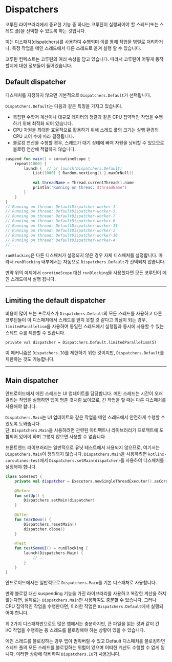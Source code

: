 # Dispatchers

코루틴 라이브러리에서 중요한 기능 중 하나는 코루틴이 실행되어야 할 스레드(또는 스레드 풀)을 선택할 수 있도록 하는 것입니다.

이는 디스패처(dispatchers)를 사용하여 수행되며 이를 통해 작업을 병렬로 처리하거나, 특정 작업을 메인 스레드에서 다른 스레드로 옮겨 실행 할 수 있습니다.

코루틴 컨텍스트는 코루틴의 여러 속성을 담고 있습니다. 따라서 코루틴이 어떻게 동작할지에 대한 정보들이 들어있습니다.

## Default dispatcher

디스패처를 지정하지 않으면 기본적으로 `Dispatchers.Default`가 선택됩니다.  

`Dispatchers.Default`는 다음과 같은 특징을 가지고 있습니다.
- 복잡한 수학저 계산이나 대규모 데이터의 정렬과 같은 CPU 집약적인 작업을 수행하기 위해 최적화 되어 있습니다.
- CPU 자원을 최대한 효율적으로 활용하기 위해 스레드 풀의 크기는 실행 환경의 CPU 코어 수에 따라 결정됩니다.
- 블로킹 연산을 수행할 경우, 스레드가 대기 상태에 빠져 자원을 낭비할 수 있으므로 블로킹 연산에 적합하지 않습니다.

```kotlin
suspend fun main() = coroutineScope {
    repeat(1000) {
        launch {  // or launch(Dispatchers.Default)
            List(1000) { Random.nextLong() }.maxOrNull()
            
            val threadName = Thread.currentThread().name
            println("Running on thread: $threadName")
        }
    }
}
// Running on thread: DefaultDispatcher-worker-1
// Running on thread: DefaultDispatcher-worker-5
// Running on thread: DefaultDispatcher-worker-7
// Running on thread: DefaultDispatcher-worker-6
// Running on thread: DefaultDispatcher-worker-11
// Running on thread: DefaultDispatcher-worker-2
// Running on thread: DefaultDispatcher-worker-10
// Running on thread: DefaultDispatcher-worker-4
// ...
```

`runBlocking`은 다른 디스패처가 설정되지 않은 경우 자체 디스패처를 설정합니다. 
따라서 `runBlocking` 내부에서는 자동으로 `Dispatchers.Default`가 선택되지 않습니다. 

만약 위의 예제에서 `corotineScope` 대신 `runBlocking`을 사용했다면 모든 코루틴이 메인 스레드에서 실행 됩니다.

---

## Limiting the default dispatcher

비용이 많이 드는 프로세스가 `Dispatchers.Default`의 모든 스레드를 사용하고 다른 코루틴들이 이 디스패처에서 스레드를 얻지 못할 것 같다고 의심이 되는 경우,
`limitedParallelism`을 사용하여 동일한 스레드에서 실행됨과 동시에 사용할 수 있는 스레드 수를 제한할 수 있습니다.

`private val dispatcher = Dispatchers.Default.limitedParallelism(5)`

이 메커니즘은 `Dispatchers.IO`를 제한하기 위한 것이지만, `Dispatchers.Default`를 제한하는 것도 가능합니다.

---

## Main dispatcher

안드로이드에서 메인 스레드는 UI 업데이트를 담당합니다. 
메인 스레드는 시간이 오래 걸리는 작업을 실행하면 앱이 멈춘 것처럼 보이므로, 긴 작업을 할 때는 다른 디스패처를 사용해야 합니다.

`Dispatchers.Main`는 UI 업데이트와 같은 작업을 메인 스레드에서 안전하게 수행할 수 있도록 도와줍니다.  
단, `Dispatchers.Main`을 사용하려면 관련된 아티팩트나 라이브러리가 프로젝트에 포함되어 있어야 하며 그렇지 않으면 사용할 수 없습니다.

프론트엔드 라이브러리는 일반적으로 유닛 테스트에서 사용되지 않으므로, 여기서는 `Dispatchers.Main`이 정의되지 않습니다.
`Dispatchers.Main`을 사용하려면 `kotlinx-coroutines-test`에서 `Dispatchers.setMain(dispatcher)`를 사용하여 디스패처를 설정해야 합니다.

```kotlin
class SomeTest {
    private val dispatcher = Executors.newSingleThreadExecutor().asCoroutineDispatcher()
    
    @Before
    fun setUp() {
        Dispatchers.setMain(dispatcher)
    }
    
    @After
    fun tearDown() {
        Dispatchers.resetMain()
        dispatcher.close()
    }
    
    @Test
    fun testSomeUI() = runBlocking {
        launch(Dispatchers.Main) {
            // ...
        }
    }
}
```

안드로이드에서는 일반적으로 `Dispatchers.Main`를 기본 디스패처로 사용합니다.

만약 블로킹 대신 suspending 기능을 가진 라이브러리를 사용하고 복잡한 계산을 하지 않는다면, 실제로는 `Dispatchers.Main`만 사용하여도 충분할 수 있습니다.
그러나 CPU 집약적인 작업을 수행한다면, 이러한 작업은 `Dispatchers.Default`에서 실행되어야 합니다.

위 2가지 디스패처만으로도 많은 앱에서는 충분하지만, 큰 파일을 읽는 것과 같이 긴 I/O 작업을 수행하는 등 스레드를 블로킹해야 하는 상황이 있을 수 있습니다.

메인 스레드를 블로킹하는 경우 앱이 멈춰버릴 수 있고 Default 디스패처를 블로킹하면 스레드 풀의 모든 스레드를 블로킹하는 위험이 있으며 어떠한 계산도 수행할 수 없게 됩니다.
이러한 상황에 대비하여 `Dispatchers.IO`가 사용됩니다.
